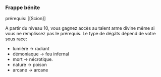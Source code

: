 ### Frappe bénite

prérequis: [[Scion]]

A partir du niveau 10, vous gagnez accès au talent arme divine même si vous ne remplissez pas le prérequis. Le type de dégâts dépend de votre sous race: 

-   lumière -> radiant
-   démoniaque -> feu infernal
-   mort -> nécrotique.
-   nature -> poison
-   arcane -> arcane